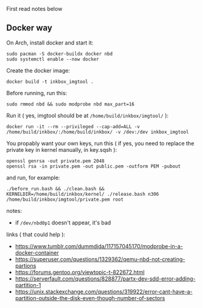 First read notes below

## Docker way
On Arch, install docker and start it:
```
sudo pacman -S docker-buildx docker nbd
sudo systemctl enable --now docker
```

Create the docker image:
```
docker build -t inkbox_imgtool .
```

Before running, run this:
```
sudo rmmod nbd && sudo modprobe nbd max_part=16
```

Run it ( yes, imgtool should be at `/home/build/inkbox/imgtool/` ):
```
docker run -it --rm --privileged --cap-add=ALL -v /home/build/inkbox/:/home/build/inkbox/ -v /dev:/dev inkbox_imgtool
```

You propably want your own keys, run this ( if yes, you need to replace the private key in kernel manually, in key.sqsh ):
```
openssl genrsa -out private.pem 2048
openssl rsa -in private.pem -out public.pem -outform PEM -pubout
```

and run, for example:
```
./before_run.bash && ./clean.bash && KERNELDIR=/home/build/inkbox/kernel/ ./release.bash n306 /home/build/inkbox/imgtool/private.pem root
```

notes:
- if `/dev/nbd0p1` doesn't appear, it's bad

links ( that could help ):
- https://www.tumblr.com/dummdida/117157045170/modprobe-in-a-docker-container
- https://superuser.com/questions/1329362/qemu-nbd-not-creating-partions
- https://forums.gentoo.org/viewtopic-t-822672.html
- https://serverfault.com/questions/828877/partx-dev-sdd-error-adding-partition-1
- https://unix.stackexchange.com/questions/319922/error-cant-have-a-partition-outside-the-disk-even-though-number-of-sectors
